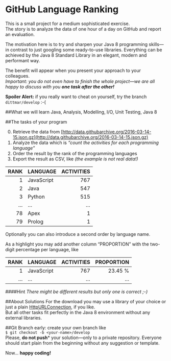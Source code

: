# GitHub Language Ranking

This is a small project for a medium sophisticated exercise.  
The story is to analyze the data of one hour of a day on GitHub and report an evaluation.

The motivation here is to try and sharpen your Java 8 programming skills—in contrast to just googling some ready-to-use libraries. Everything can be achieved by the Java 8 Standard Library in an elegant, modern and performant way.

The benefit will appear when you present your approach to your colleagues.  
_Important: you do not even have to finish the whole project—we are all happy to discuss with you **one task after the other!**_

**Spoiler Alert:** if you really want to cheat on yourself, try the branch `dittmar/develop` :-(

##What we will learn
Java, Analysis, Modelling, I/O, Unit Testing, Java 8

##The tasks of your program

0. Retrieve the data from [http://data.githubarchive.org/2016-03-14-15.json.gz](http://data.githubarchive.org/2016-03-14-15.json.gz)
0. Analyze the data which is *“count the activities for each programming language”*
0. Order the result by the rank of the programming languages
0. Export the result as CSV, like *(the example is not real data!)*

| RANK | LANGUAGE              | ACTIVITIES |
| ---: | :-------------------- | ---------: |
| 1    | JavaScript            | 767        |
| 2    | Java                  | 547        |
| 3    | Python                | 515        |
| …    | …                     | …          |
| 78   | Apex                  | 1          |
| 79   | Prolog                | 1          |

Optionally you can also introduce a second order by language name.

As a highlight you may add another column “PROPORTION” with the two-digit percentage per language, like

| RANK | LANGUAGE              | ACTIVITIES | PROPORTION |
| ---: | :-------------------- | ---------: | ---------: |
| 1    | JavaScript            | 767        | 23.45 %    |
| …    | …                     | …          | …          |

####Hint
*There might be different results but only one is correct ;-)*

##About Solutions
For the download you may use a library of your choice or just a plain [HttpURLConnection](https://docs.oracle.com/javase/8/docs/api/java/net/HttpURLConnection.html), if you like.  
But all other tasks fit perfectly in the Java 8 environment without any external libraries.

##Git
Branch early: create your own branch like  
`$ git checkout -b <your-name>/develop`  
Please, **do not push*** your solution—only to a private repository. Everyone should start plain from the beginning without any suggestion or template.

Now… **happy coding!**

